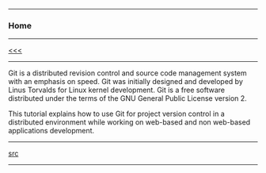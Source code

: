
---

### Home

---

[<<<](https://github.com/ttltrk/ELSE/blob/master/GIT/DOC/BGM/BGM.MD)

---

Git is a distributed revision control and source code management system with an emphasis on speed. 
Git was initially designed and developed by Linus Torvalds for Linux kernel development. 
Git is a free software distributed under the terms of the GNU General Public License version 2.

This tutorial explains how to use Git for project version control in a distributed environment 
while working on web-based and non web-based applications development.

---

[src](https://www.tutorialspoint.com/git/index.htm)

---
